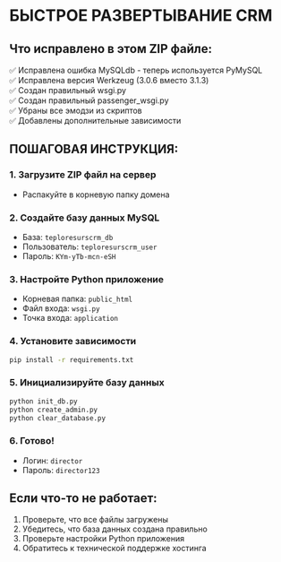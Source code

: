 # БЫСТРОЕ РАЗВЕРТЫВАНИЕ CRM

## Что исправлено в этом ZIP файле:
✅ Исправлена ошибка MySQLdb - теперь используется PyMySQL  
✅ Исправлена версия Werkzeug (3.0.6 вместо 3.1.3)  
✅ Создан правильный wsgi.py  
✅ Создан правильный passenger_wsgi.py  
✅ Убраны все эмодзи из скриптов  
✅ Добавлены дополнительные зависимости  

## ПОШАГОВАЯ ИНСТРУКЦИЯ:

### 1. Загрузите ZIP файл на сервер
- Распакуйте в корневую папку домена

### 2. Создайте базу данных MySQL
- База: `teploresurscrm_db`
- Пользователь: `teploresurscrm_user`  
- Пароль: `KYm-yTb-mcn-eSH`

### 3. Настройте Python приложение
- Корневая папка: `public_html`
- Файл входа: `wsgi.py`
- Точка входа: `application`

### 4. Установите зависимости
```bash
pip install -r requirements.txt
```

### 5. Инициализируйте базу данных
```bash
python init_db.py
python create_admin.py  
python clear_database.py
```

### 6. Готово!
- Логин: `director`
- Пароль: `director123`

## Если что-то не работает:
1. Проверьте, что все файлы загружены
2. Убедитесь, что база данных создана правильно
3. Проверьте настройки Python приложения
4. Обратитесь к технической поддержке хостинга
